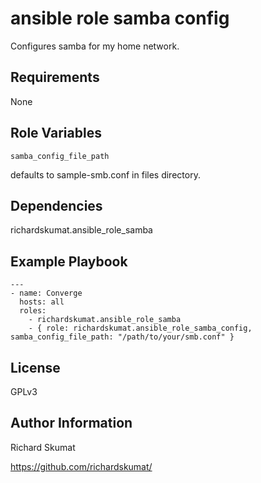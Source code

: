
ansible role samba config
=========

Configures samba for my home network.

Requirements
------------

None

Role Variables
--------------

```
samba_config_file_path
```

defaults to sample-smb.conf in files directory.

Dependencies
------------

richardskumat.ansible_role_samba

Example Playbook
----------------

```
---
- name: Converge
  hosts: all
  roles:
    - richardskumat.ansible_role_samba
    - { role: richardskumat.ansible_role_samba_config, samba_config_file_path: "/path/to/your/smb.conf" }

```

License
-------

GPLv3

Author Information
------------------

Richard Skumat

https://github.com/richardskumat/
